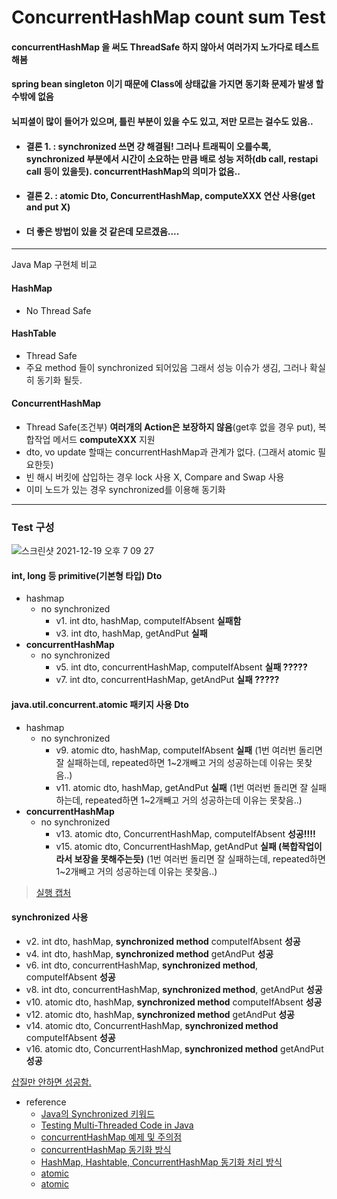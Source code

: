 # ConcurrentHashMap count sum Test
#### concurrentHashMap 을 써도 ThreadSafe 하지 않아서 여러가지 노가다로 테스트 해봄
#### spring bean singleton 이기 때문에 Class에 상태값을 가지면 동기화 문제가 발생 할 수밖에 없음
#### 뇌피셜이 많이 들어가 있으며, 틀린 부분이 있을 수도 있고, 저만 모르는 걸수도 있음..
* #### 결론 1. : synchronized 쓰면 걍 해결됨! 그러나 트래픽이 오를수록, synchronized 부분에서 **시간이 소요하는 만큼** 배로 성능 저하(db call, restapi call 등이 있을듯). concurrentHashMap의 의미가 없음..
* #### 결론 2. : atomic Dto, ConcurrentHashMap, computeXXX 연산 사용(get and put X)
* #### 더 좋은 방법이 있을 것 같은데 모르겠음....
---
Java Map 구현체 비교
#### HashMap
* No Thread Safe
#### HashTable
* Thread Safe
* 주요 method 들이 synchronized 되어있음 그래서 성능 이슈가 생김, 그러나 확실히 동기화 될듯. 
#### ConcurrentHashMap
* Thread Safe(조건부) **여러개의 Action은 보장하지 않음**(get후 없을 경우 put), 복합작업 메서드 **computeXXX** 지원
* dto, vo update 할때는 concurrentHashMap과 관계가 없다. (그래서 atomic 필요한듯)
* 빈 해시 버킷에 삽입하는 경우 lock 사용 X, Compare and Swap 사용
* 이미 노드가 있는 경우 synchronized를 이용해 동기화
---
### Test 구성
![스크린샷 2021-12-19 오후 7 09 27](https://user-images.githubusercontent.com/9349626/146671234-d1ac4d73-895e-4acb-bb52-5ce1e123bcbb.png)
#### int, long 등 primitive(기본형 타입) Dto
* hashmap
  * no synchronized
     * v1. int dto, hashMap, computeIfAbsent **실패함**
     * v3. int dto, hashMap, getAndPut **실패**
* **concurrentHashMap**
  * no synchronized
    * v5. int dto, concurrentHashMap, computeIfAbsent **실패 ?????**
    * v7. int dto, concurrentHashMap, getAndPut **실패 ?????**
      
#### java.util.concurrent.atomic 패키지 사용 Dto
* hashmap
  * no synchronized
    * v9. atomic dto, hashMap, computeIfAbsent **실패** (1번 여러번 돌리면 잘 실패하는데, repeated하면 1~2개빼고 거의 성공하는데 이유는 못찾음..)
    * v11. atomic dto, hashMap, getAndPut **실패** (1번 여러번 돌리면 잘 실패하는데, repeated하면 1~2개빼고 거의 성공하는데 이유는 못찾음..)
* **concurrentHashMap**
  * no synchronized
    * v13. atomic dto, ConcurrentHashMap, computeIfAbsent **성공!!!!**
    * v15. atomic dto, ConcurrentHashMap, getAndPut **실패 (복합작업이라서 보장을 못해주는듯)** (1번 여러번 돌리면 잘 실패하는데, repeated하면 1~2개빼고 거의 성공하는데 이유는 못찾음..)
> [실행 캡처](https://ingduk2.notion.site/java-concurrentHashMap-5078ac2bbeb24c8889b5967e27fe27a5)


#### synchronized 사용
* v2. int dto, hashMap, **synchronized method** computeIfAbsent **성공**
* v4. int dto, hashMap, **synchronized method** getAndPut **성공**
* v6. int dto, concurrentHashMap, **synchronized method**, computeIfAbsent **성공**
* v8. int dto, concurrentHashMap, **synchronized method**, getAndPut **성공**
* v10. atomic dto, hashMap, **synchronized method** computeIfAbsent **성공**
* v12. atomic dto, hashMap, **synchronized method** getAndPut **성공**
* v14. atomic dto, ConcurrentHashMap, **synchronized method** computeIfAbsent **성공**
* v16. atomic dto, ConcurrentHashMap, **synchronized method** getAndPut **성공**

[삽질만 안하면 성공함.](https://github.com/ingduk2/java-concurrenthashmap-test/blob/master/vain.md)

* reference
  * [Java의 Synchronized 키워드](https://sup2is.github.io/2020/11/02/java-synchroinzed-keyword.html)
  * [Testing Multi-Threaded Code in Java](https://www.baeldung.com/java-testing-multithreaded)
  * [concurrentHashMap 예제 및 주의점](http://blog.breakingthat.com/2019/04/04/java-collection-map-concurrenthashmap/)
  * [concurrentHashMap 동기화 방식](https://pplenty.tistory.com/17)
  * [HashMap, Hashtable, ConcurrentHashMap 동기화 처리 방식](https://tomining.tistory.com/169)
  * [atomic](https://acet.pe.kr/809)
  * [atomic](https://bestugi.tistory.com/41)
